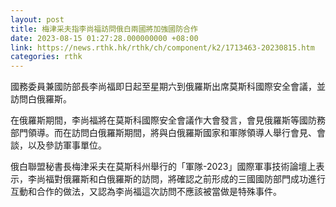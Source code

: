 ```yaml
---
layout: post
title: 梅津采夫指李尚福訪問俄白兩國將加強國防合作
date: 2023-08-15 01:27:28.000000000 +08:00
link: https://news.rthk.hk/rthk/ch/component/k2/1713463-20230815.htm
categories: rthk
---
```


國務委員兼國防部長李尚福即日起至星期六到俄羅斯出席莫斯科國際安全會議，並訪問白俄羅斯。

在俄羅斯期間，李尚福將在莫斯科國際安全會議作大會發言，會見俄羅斯等國防務部門領導。而在訪問白俄羅斯期間，將與白俄羅斯國家和軍隊領導人舉行會見、會談，以及參訪軍事單位。

俄白聯盟秘書長梅津采夫在莫斯科州舉行的「軍隊-2023」國際軍事技術論壇上表示，李尚福對俄羅斯和白俄羅斯的訪問，將確認之前形成的三國國防部門成功進行互動和合作的做法，又認為李尚福這次訪問不應該被當做是特殊事件。
